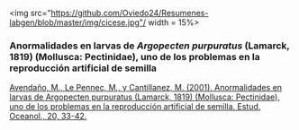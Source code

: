 
<img src="https://github.com/Oviedo24/Resumenes-labgen/blob/master/img/cicese.jpg"/ width = 15%>

### Anormalidades en larvas de *Argopecten purpuratus* (Lamarck, 1819) (Mollusca: Pectinidae), uno de los problemas en la reproducción artificial de semilla

[Avendaño, M., Le Pennec, M., y Cantillanez, M. (2001). Anormalidades en larvas de Argopecten purpuratus (Lamarck, 1819) (Mollusca: Pectinidae), uno de los problemas en la reproducción artificial de semilla. Estud. Oceanol., 20, 33-42.](https://www.researchgate.net/publication/235917869_ANORMALIDADES_EN_LARVAS_DE_ARGOPECTEN_PURPURATUS_Lamarck_1819_MOLLUSCA_PECTINIDAE_UNO_DE_LOS_PROBLEMAS_EN_LA_PRODUCCION_ARTIFICIAL_DE_SEMILLA)
